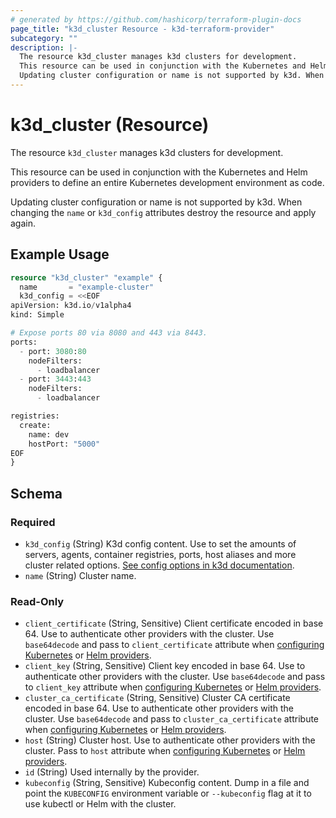 ```yaml
---
# generated by https://github.com/hashicorp/terraform-plugin-docs
page_title: "k3d_cluster Resource - k3d-terraform-provider"
subcategory: ""
description: |-
  The resource k3d_cluster manages k3d clusters for development.
  This resource can be used in conjunction with the Kubernetes and Helm providers to define an entire Kubernetes development environment as code.
  Updating cluster configuration or name is not supported by k3d. When changing the name or k3d_config attributes destroy the resource and apply again.
---
```


# k3d_cluster (Resource)

The resource `k3d_cluster` manages k3d clusters for development.

This resource can be used in conjunction with the Kubernetes and Helm providers to define an entire Kubernetes development environment as code.

Updating cluster configuration or name is not supported by k3d. When changing the `name` or `k3d_config` attributes destroy the resource and apply again.

## Example Usage

```terraform
resource "k3d_cluster" "example" {
  name       = "example-cluster"
  k3d_config = <<EOF
apiVersion: k3d.io/v1alpha4
kind: Simple

# Expose ports 80 via 8080 and 443 via 8443.
ports:
  - port: 3080:80
    nodeFilters:
      - loadbalancer
  - port: 3443:443
    nodeFilters:
      - loadbalancer

registries:
  create:
    name: dev
    hostPort: "5000"
EOF
}
```

<!-- schema generated by tfplugindocs -->
## Schema

### Required

- `k3d_config` (String) K3d config content. Use to set the amounts of servers, agents, container registries, ports, host aliases and more cluster related options. [See config options in k3d documentation](https://k3d.io/v5.4.6/usage/configfile/#config-options).
- `name` (String) Cluster name.

### Read-Only

- `client_certificate` (String, Sensitive) Client certificate encoded in base 64. Use to authenticate other providers with the cluster. Use `base64decode` and pass to `client_certificate` attribute when [configuring Kubernetes](https://registry.terraform.io/providers/hashicorp/kubernetes/latest/docs/guides/getting-started#provider-setup) or [Helm providers](https://registry.terraform.io/providers/hashicorp/helm/latest/docs#credentials-config).
- `client_key` (String, Sensitive) Client key encoded in base 64. Use to authenticate other providers with the cluster. Use `base64decode` and pass to `client_key` attribute when [configuring Kubernetes](https://registry.terraform.io/providers/hashicorp/kubernetes/latest/docs/guides/getting-started#provider-setup) or [Helm providers](https://registry.terraform.io/providers/hashicorp/helm/latest/docs#credentials-config).
- `cluster_ca_certificate` (String, Sensitive) Cluster CA certificate encoded in base 64. Use to authenticate other providers with the cluster. Use `base64decode` and pass to `cluster_ca_certificate` attribute when [configuring Kubernetes](https://registry.terraform.io/providers/hashicorp/kubernetes/latest/docs/guides/getting-started#provider-setup) or [Helm providers](https://registry.terraform.io/providers/hashicorp/helm/latest/docs#credentials-config).
- `host` (String) Cluster host. Use to authenticate other providers with the cluster. Pass to `host` attribute when [configuring Kubernetes](https://registry.terraform.io/providers/hashicorp/kubernetes/latest/docs/guides/getting-started#provider-setup) or [Helm providers](https://registry.terraform.io/providers/hashicorp/helm/latest/docs#credentials-config).
- `id` (String) Used internally by the provider.
- `kubeconfig` (String, Sensitive) Kubeconfig content. Dump in a file and point the `KUBECONFIG` environment variable or `--kubeconfig` flag at it to use kubectl or Helm with the cluster.


